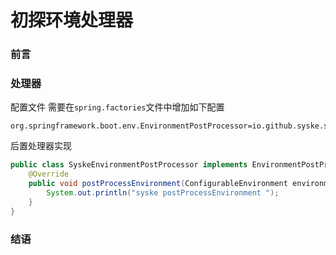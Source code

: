 # 初探环境处理器
### 前言


### 处理器
配置文件
需要在`spring.factories`文件中增加如下配置

```
org.springframework.boot.env.EnvironmentPostProcessor=io.github.syske.springbootbeanlisttest.environment.SyskeEnvironmentPostProcessor

```

后置处理器实现
```java
public class SyskeEnvironmentPostProcessor implements EnvironmentPostProcessor {
    @Override
    public void postProcessEnvironment(ConfigurableEnvironment environment, SpringApplication application) {
        System.out.println("syske postProcessEnvironment ");
    }
}
```

### 结语